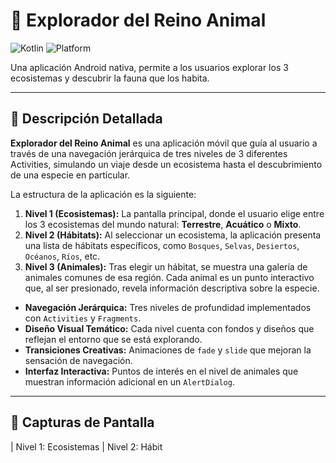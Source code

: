 # 🦒 Explorador del Reino Animal

![Kotlin](https://img.shields.io/badge/Language-Kotlin-blue?style=for-the-badge&logo=kotlin)
![Platform](https://img.shields.io/badge/Platform-Android-green?style=for-the-badge&logo=android)

Una aplicación Android nativa, permite a los usuarios explorar los 3 ecosistemas y descubrir la fauna que los habita.

---

## 📜 Descripción Detallada

**Explorador del Reino Animal** es una aplicación móvil que guía al usuario a través de una navegación jerárquica de tres niveles de 3 diferentes Activities, simulando un viaje desde un ecosistema hasta el descubrimiento de una especie en particular.

La estructura de la aplicación es la siguiente:
1.  **Nivel 1 (Ecosistemas):** La pantalla principal, donde el usuario elige entre los 3 ecosistemas del mundo natural: **Terrestre**, **Acuático** o **Mixto**.
2.  **Nivel 2 (Hábitats):** Al seleccionar un ecosistema, la aplicación presenta una lista de hábitats específicos, como `Bosques`, `Selvas`, `Desiertos`, `Océanos`, `Ríos`, etc.
3.  **Nivel 3 (Animales):** Tras elegir un hábitat, se muestra una galería de animales comunes de esa región. Cada animal es un punto interactivo que, al ser presionado, revela información descriptiva sobre la especie.


* **Navegación Jerárquica:** Tres niveles de profundidad implementados con `Activities` y `Fragments`.
* **Diseño Visual Temático:** Cada nivel cuenta con fondos y diseños que reflejan el entorno que se está explorando.
* **Transiciones Creativas:** Animaciones de `fade` y `slide` que mejoran la sensación de navegación.
* **Interfaz Interactiva:** Puntos de interés en el nivel de animales que muestran información adicional en un `AlertDialog`.

---

## 📸 Capturas de Pantalla

| Nivel 1: Ecosistemas                                       | Nivel 2: Hábit
